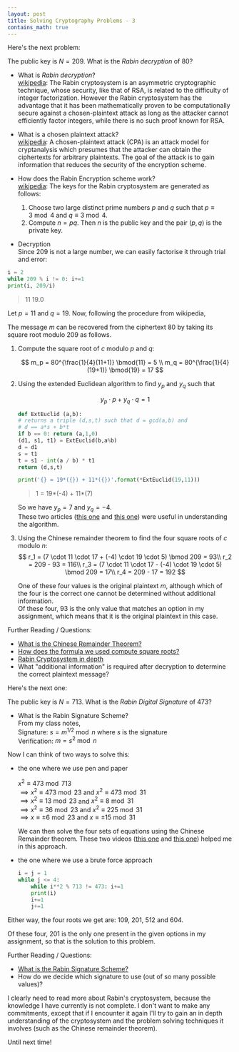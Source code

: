 ```yaml
---
layout: post
title: Solving Cryptography Problems - 3
contains_math: true
---
```


Here's the next problem:

The public key is $N=209$. What is the _Rabin decryption_ of $80$?

- What is _Rabin decryption_?  
[wikipedia](https://en.wikipedia.org/wiki/Rabin_cryptosystem): The Rabin cryptosystem is an asymmetric cryptographic technique, whose security, like that of RSA, is related to the difficulty of integer factorization. However the Rabin cryptosystem has the advantage that it has been mathematically proven to be computationally secure against a chosen-plaintext attack as long as the attacker cannot efficiently factor integers, while there is no such proof known for RSA.

- What is a chosen plaintext attack?  
[wikipedia](https://en.wikipedia.org/wiki/Chosen-plaintext_attack): A chosen-plaintext attack (CPA) is an attack model for cryptanalysis which presumes that the attacker can obtain the ciphertexts for arbitrary plaintexts. The goal of the attack is to gain information that reduces the security of the encryption scheme. 

- How does the Rabin Encryption scheme work?  
[wikipedia](https://en.wikipedia.org/wiki/Rabin_cryptosystem#Encryption_Algorithm): The keys for the Rabin cryptosystem are generated as follows:  
    1. Choose two large distinct prime numbers $p$ and $q$ such that $p\equiv 3\bmod 4$ and $q\equiv 3\bmod 4$.
    1. Compute $n=pq$.
    Then $n$ is the public key and the pair $(p,q)$ is the private key. 
    
- Decryption  
Since 209 is not a large number, we can easily factorise it through trial and error:

```python
i = 2
while 209 % i != 0: i+=1
print(i, 209/i)
```
> 11 19.0

Let $p=11$ and $q=19$. Now, following the procedure from wikipedia,  

The message $m$ can be recovered from the ciphertext $80$ by taking its square root modulo $209$ as follows.

1. Compute the square root of $c$ modulo $p$ and $q$:  

    $$
    m_p = 80^{\frac{1}{4}(11+1)} \bmod{11} = 5 \\
    m_q = 80^{\frac{1}{4}(19+1)} \bmod{19} = 17
    $$

1. Using the extended Euclidean algorithm to find $y_p$ and $y_q$ such that 

    $$
    y_p \cdot p + y_q \cdot q = 1
    $$

    ```python 
    def ExtEuclid (a,b):
    # returns a triple (d,s,t) such that d = gcd(a,b) and
    # d == a*s + b*t
    if b == 0: return (a,1,0)
    (d1, s1, t1) = ExtEuclid(b,a%b)
    d = d1
    s = t1
    t = s1 - int(a / b) * t1
    return (d,s,t)

    print('{} = 19*({}) + 11*({})'.format(*ExtEuclid(19,11)))
    ```
    > 1 = 19*(-4) + 11*(7)

    So we have $y_p = 7$ and $y_q = -4$.  
    These two articles ([this one](https://brilliant.org/wiki/extended-euclidean-algorithm/) and [this one](https://www.csee.umbc.edu/~chang/cs203.s09/exteuclid.shtml)) were useful in understanding the algorithm.

1. Using the Chinese remainder theorem to find the four square roots of $c$ modulo $n$:
    $$
    r_1 = (7 \cdot 11 \cdot 17 + (-4) \cdot 19 \cdot 5) \bmod 209 = 93\\
    r_2 = 209 - 93 = 116\\
    r_3 = (7 \cdot 11 \cdot 17 - (-4) \cdot 19 \cdot 5) \bmod 209 = 17\\
    r_4 = 209 - 17 = 192 
    $$

    One of these four values is the original plaintext $m$, although which of the four is the correct one cannot be determined without additional information.  
    Of these four, $93$ is the only value that matches an option in my assignment, which means that it is the original plaintext in this case.

Further Reading / Questions:
- [What is the Chinese Remainder Theorem?](https://en.wikipedia.org/wiki/Chinese_remainder_theorem)
- [How does the formula we used compute square roots?](https://en.wikipedia.org/wiki/Rabin_cryptosystem#Computing_square_roots)
- [Rabin Cryptosystem in depth](https://www.math.auckland.ac.nz/~sgal018/crypto-book/ch24.pdf)
- What "additional information" is required after decryption to determine the correct plaintext message?

Here's the next one:

The public key is $N = 713$. What is the _Rabin Digital Signature_ of $473$?

- What is the Rabin Signature Scheme?  
From my class notes,  
Signature: $s = m^{1/2} \bmod n$ where $s$ is the signature  
Verification: $m = s^2 \bmod n$

Now I can think of two ways to solve this:

- the one where we use pen and paper

    $x^2 \equiv 473 \bmod 713$  
    $\implies x^2 \equiv 473 \bmod 23$ and $x^2 \equiv 473 \bmod 31$  
    $\implies x^2 \equiv 13 \bmod 23$ and $x^2 \equiv 8 \bmod 31$  
    $\implies x^2 \equiv 36 \bmod 23$ and $x^2 \equiv 225 \bmod 31$  
    $\implies x \equiv \pm 6 \bmod 23$ and $x \equiv \pm 15 \bmod 31$

    We can then solve the four sets of equations using the Chinese Remainder theorem.
    These two videos ([this one](https://www.youtube.com/watch?v=azGV8megnXY) and [this one](https://www.youtube.com/watch?v=zIFehsBHB8o)) helped me in this approach.

- the one where we use a brute force approach

    ```python
    i = j = 1
    while j <= 4:
        while i**2 % 713 != 473: i+=1
        print(i)
        i+=1
        j+=1
    ```

Either way, the four roots we get are: $109$, $201$, $512$ and $604$.

Of these four, $201$ is the only one present in the given options in my assignment, so that is the solution to this problem.

Further Reading / Questions:
- [What is the Rabin Signature Scheme?](http://x5.net/faqs/crypto/q37.html)
- How do we decide which signature to use (out of so many possible values)?

I clearly need to read more about Rabin's cryptosystem, because the knowledge I have currently is not complete. I don't want to make any commitments, except that if I encounter it again I'll try to gain an in depth understanding of the cryptosystem and the problem solving techniques it involves (such as the Chinese remainder theorem). 

Until next time!
